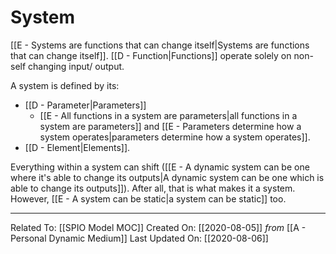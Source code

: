 # System

[[E - Systems are functions that can change itself|Systems are functions that can change itself]]. [[D - Function|Functions]] operate solely on non-self changing input/ output. 

A system is defined by its:
- [[D - Parameter|Parameters]] 
	- [[E - All functions in a system are parameters|all functions in a system are parameters]] and [[E - Parameters determine how a system operates|parameters determine how a system operates]]. 
- [[D - Element|Elements]]. 

Everything within a system can shift ([[E - A dynamic system can be one where it's able to change its outputs|A dynamic system can be one which is able to change its outputs]]). After all, that is what makes it a system. However, [[E - A system can be static|a system can be static]] too. 

---

Related To: [[SPIO Model MOC]]
Created On: [[2020-08-05]] *from* [[A - Personal Dynamic Medium]]
Last Updated On: [[2020-08-06]]